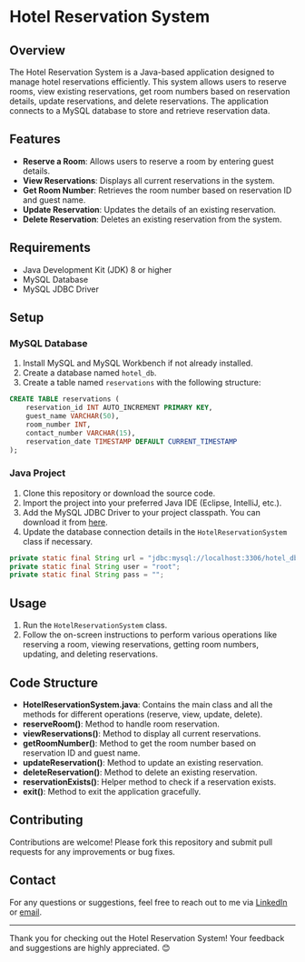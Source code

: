 # Hotel Reservation System

## Overview

The Hotel Reservation System is a Java-based application designed to manage hotel reservations efficiently. This system allows users to reserve rooms, view existing reservations, get room numbers based on reservation details, update reservations, and delete reservations. The application connects to a MySQL database to store and retrieve reservation data.

## Features

- **Reserve a Room**: Allows users to reserve a room by entering guest details.
- **View Reservations**: Displays all current reservations in the system.
- **Get Room Number**: Retrieves the room number based on reservation ID and guest name.
- **Update Reservation**: Updates the details of an existing reservation.
- **Delete Reservation**: Deletes an existing reservation from the system.

## Requirements

- Java Development Kit (JDK) 8 or higher
- MySQL Database
- MySQL JDBC Driver

## Setup

### MySQL Database

1. Install MySQL and MySQL Workbench if not already installed.
2. Create a database named `hotel_db`.
3. Create a table named `reservations` with the following structure:

```sql
CREATE TABLE reservations (
    reservation_id INT AUTO_INCREMENT PRIMARY KEY,
    guest_name VARCHAR(50),
    room_number INT,
    contact_number VARCHAR(15),
    reservation_date TIMESTAMP DEFAULT CURRENT_TIMESTAMP
);
```

### Java Project

1. Clone this repository or download the source code.
2. Import the project into your preferred Java IDE (Eclipse, IntelliJ, etc.).
3. Add the MySQL JDBC Driver to your project classpath. You can download it from [here](https://dev.mysql.com/downloads/connector/j/).
4. Update the database connection details in the `HotelReservationSystem` class if necessary.

```java
private static final String url = "jdbc:mysql://localhost:3306/hotel_db";
private static final String user = "root";
private static final String pass = "";
```

## Usage

1. Run the `HotelReservationSystem` class.
2. Follow the on-screen instructions to perform various operations like reserving a room, viewing reservations, getting room numbers, updating, and deleting reservations.

## Code Structure

- **HotelReservationSystem.java**: Contains the main class and all the methods for different operations (reserve, view, update, delete).
- **reserveRoom()**: Method to handle room reservation.
- **viewReservations()**: Method to display all current reservations.
- **getRoomNumber()**: Method to get the room number based on reservation ID and guest name.
- **updateReservation()**: Method to update an existing reservation.
- **deleteReservation()**: Method to delete an existing reservation.
- **reservationExists()**: Helper method to check if a reservation exists.
- **exit()**: Method to exit the application gracefully.

## Contributing

Contributions are welcome! Please fork this repository and submit pull requests for any improvements or bug fixes.

## Contact

For any questions or suggestions, feel free to reach out to me via [LinkedIn](https://linkedin.com/in/sarah-khatun-a5817a2b6) or [email](mailto:sarahkhatun18@gmail.com).

---

Thank you for checking out the Hotel Reservation System! Your feedback and suggestions are highly appreciated. 😊
